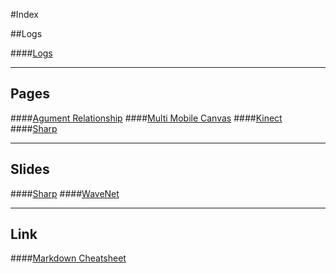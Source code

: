 #Index

##Logs

####[Logs](#!logs.md)

---

## Pages

####[Agument Relationship](#!pages/argument-relationship.md)
####[Multi Mobile Canvas](#!pages/multi-mobile-canvas.md)
####[Kinect](#!pages/kinect.md)
####[Sharp](#!pages/sharp.md)

---

## Slides

####[Sharp](slides/#!sharp.md)
####[WaveNet](slides/#!wavenet.md)

---

## Link

####[Markdown Cheatsheet](https://github.com/adam-p/markdown-here/wiki/Markdown-Cheatsheet)